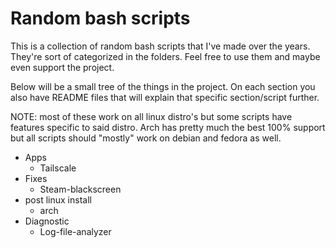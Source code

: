# Random bash scripts

This is a collection of random bash scripts that I've made over the years. They're sort of categorized in the folders. Feel free to use them and maybe even support the project. 

Below will be a small tree of the things in the project. On each section you also have README files that will explain that specific section/script further.

NOTE: most of these work on all linux distro's but some scripts have features specific to said distro. Arch has pretty much the best 100% support but all scripts should "mostly" work on debian and fedora as well.


* Apps
  * Tailscale
* Fixes
  * Steam-blackscreen
* post linux install
  * arch
* Diagnostic
  * Log-file-analyzer
